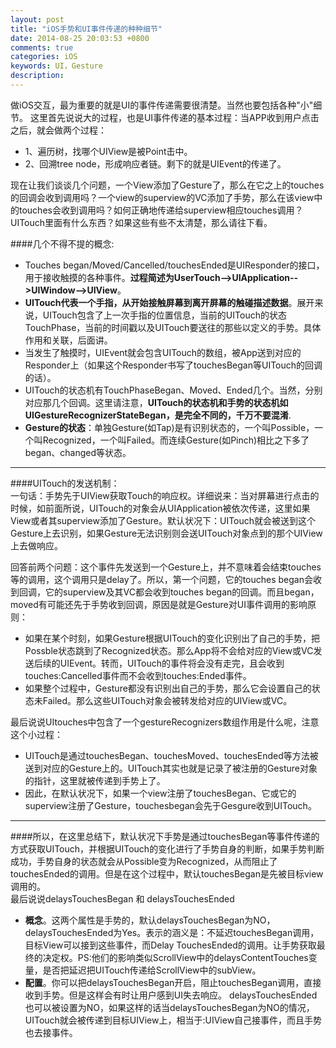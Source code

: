 ```yaml
---
layout: post
title: "iOS手势和UI事件传递的种种细节"
date: 2014-08-25 20:03:53 +0800
comments: true
categories: iOS
keywords: UI，Gesture
description: 
---
```

做iOS交互，最为重要的就是UI的事件传递需要很清楚。当然也要包括各种"小"细节。
这里首先说说大的过程，也是UI事件传递的基本过程：当APP收到用户点击之后，就会做两个过程：

 * 1、遍历树，找哪个UIView是被Point击中。
 * 2、回溯tree node，形成响应者链。剩下的就是UIEvent的传递了。

现在让我们谈谈几个问题，一个View添加了Gesture了，那么在它之上的touches的回调会收到调用吗？一个view的superview的VC添加了手势，那么在该view中的touches会收到调用吗？如何正确地传递给superview相应touches调用？UITouch里面有什么东西？如果这些有些不太清楚，那么请往下看。  
  
####几个不得不提的概念:

* Touches began/Moved/Cancelled/touchesEnded是UIResponder的接口，用于接收触摸的各种事件。**过程简述为UserTouch-->UIApplication-->UIWindow-->UIView**。
* **UITouch代表一个手指，从开始接触屏幕到离开屏幕的触碰描述数据**。展开来说，UITouch包含了上一次手指的位置信息，当前的UITouch的状态TouchPhase，当前的时间戳以及UITouch要送往的那些以定义的手势。具体作用和关联，后面讲。
* 当发生了触摸时，UIEvent就会包含UITouch的数组，被App送到对应的Responder上（如果这个Responder书写了touchesBegan等UITouch的回调的话）。
* UITouch的状态机有TouchPhaseBegan、Moved、Ended几个。当然，分别对应那几个回调。这里请注意，**UITouch的状态机和手势的状态机如UIGestureRecognizerStateBegan，是完全不同的，千万不要混淆**.
* **Gesture的状态**：单独Gesture(如Tap)是有识别状态的，一个叫Possible，一个叫Recognized，一个叫Failed。而连续Gesture(如Pinch)相比之下多了began、changed等状态。

---

####UITouch的发送机制：  
一句话：手势先于UIView获取Touch的响应权。详细说来：当对屏幕进行点击的时候，如前面所说，UITouch的对象会从UIApplication被依次传递，这里如果View或者其superview添加了Gesture。默认状况下：UITouch就会被送到这个Gesture上去识别，如果Gesture无法识别则会送UITouch对象点到的那个UIView上去做响应。  

回答前两个问题：这个事件先发送到一个Gesture上，并不意味着会结束touches等的调用，这个调用只是delay了。所以，第一个问题，它的touches began会收到回调，它的superview及其VC都会收到touches began的回调。而且began，moved有可能还先于手势收到回调，原因是就是Gesture对UI事件调用的影响原则：  

* 如果在某个时刻，如果Gesture根据UITouch的变化识别出了自己的手势，把Possble状态跳到了Recognized状态。那么App将不会给对应的View或VC发送后续的UIEvent。转而，UITouch的事件将会没有走完，且会收到touches:Cancelled事件而不会收到touches:Ended事件。
* 如果整个过程中，Gesture都没有识别出自己的手势，那么它会设置自己的状态未Failed。那么这些UITouch对象会被转发给对应的UIView或VC。

最后说说UItouches中包含了一个gestureRecognizers数组作用是什么呢，注意这个小过程：

* UITouch是通过touchesBegan、touchesMoved、touchesEnded等方法被送到对应的Gesture上的。UITouch其实也就是记录了被注册的Gesture对象的指针，这里就被传递到手势上了。
* 因此，在默认状况下，如果一个view注册了touchesBegan、它或它的superview注册了Gesture，touchesbegan会先于Gesgure收到UITouch。

---

####所以，在这里总结下，默认状况下手势是通过touchesBegan等事件传递的方式获取UITouch，并根据UITouch的变化进行了手势自身的判断，如果手势判断成功，手势自身的状态就会从Possible变为Recognized，从而阻止了touchesEnded的调用。但是在这个过程中，默认touchesBegan是先被目标view调用的。  
最后说说delaysTouchesBegan 和 delaysTouchesEnded

* **概念**。这两个属性是手势的，默认delaysTouchesBegan为NO，delaysTouchesEnded为Yes。表示的涵义是：不延迟touchesBegan调用，目标View可以接到这些事件，而Delay TouchesEnded的调用。让手势获取最终的决定权。PS:他们的影响类似ScrollView中的delaysContentTouches变量，是否把延迟把UITouch传递给ScrollView中的subView。   
* **配置**。你可以把delaysTouchesBegan开启，阻止touchesBegan调用，直接收到手势。但是这样会有时让用户感到UI失去响应。
delaysTouchesEnded也可以被设置为NO，如果这样的话当delaysTouchesBegan为NO的情况，UITouch就会被传递到目标UIView上，相当于:UIView自己接事件，而且手势也去接事件。